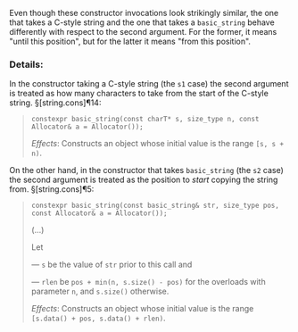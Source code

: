 Even though these constructor invocations look strikingly similar, the one that takes a C-style string and the one that takes a `basic_string` behave differently with respect to the second argument. For the former, it means "until this position", but for the latter it means "from this position".

### Details:

In the constructor taking a C-style string (the `s1` case) the second argument is treated as how many characters to take from the start of the C-style string.  §[string.cons]¶14:

> ```
> constexpr basic_string(const charT* s, size_type n, const Allocator& a = Allocator());
> ```
>
> *Effects*: Constructs an object whose initial value is the range `[s, s + n)`.

On the other hand, in the constructor that takes `basic_string` (the `s2` case) the second argument is treated as the position to *start* copying the string from.  §[string.cons]¶5:

> ```
> constexpr basic_string(const basic_string& str, size_type pos, const Allocator& a = Allocator());
> ```
>
> (...)
>
> Let
> 
> — `s` be the value of `str` prior to this call and
>
> — `rlen` be `pos + min(n, s.size() - pos)` for the overloads with parameter `n`, and `s.size()` otherwise.
>
> *Effects*: Constructs an object whose initial value is the range `[s.data() + pos, s.data() + rlen)`.
